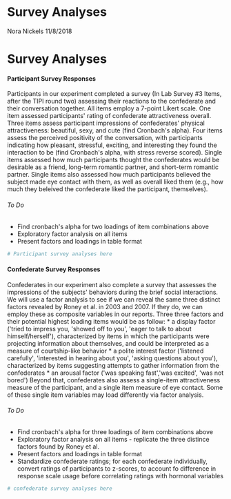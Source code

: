 Survey Analyses
================
Nora Nickels
11/8/2018

Survey Analyses
===============

#### Participant Survey Responses

Participants in our experiment completed a survey (In Lab Survey \#3 Items, after the TIPI round two) assessing their reactions to the confederate and their conversation together. All items employ a 7-point Likert scale. One item assessed participants' rating of confederate attractiveness overall. Three items assess participant impressions of confederates' physical attractiveness: beautiful, sexy, and cute (find Cronbach's alpha). Four items assess the perceived positivity of the conversation, with participants indicating how pleasant, stressful, exciting, and interesting they found the interaction to be (find Cronbach's alpha, with stress reverse scored). Single items assessed how much participants thought the confederates would be desirable as a friend, long-term romantic partner, and short-term romantic partner. Single items also assessed how much participants believed the subject made eye contact with them, as well as overall liked them (e.g., how much they beleived the confederate liked the participant, themselves).

###### To Do

-   Find cronbach's alpha for two loadings of item combinations above
-   Exploratory factor analysis on all items
-   Present factors and loadings in table format

``` r
# Participant survey analyses here
```

#### Confederate Survey Responses

Confederates in our experiment also complete a survey that assesses the impressions of the subjects' behaviors during the brief social interactions. We will use a factor analysis to see if we can reveal the same three distinct factors revealed by Roney et al. in 2003 and 2007. If they do, we can employ these as composite variables in our reports. Three three factors and their potential highest loading items would be as follow: \* a display factor ('tried to impress you, 'showed off to you', 'eager to talk to about himself/herself'), characterized by items in which the participants were projecting information about themselves, and could be interpreted as a measure of courtship-like behavior \* a polite interest factor ('listened carefully', 'interested in hearing about you', 'asking questions about you'), characterized by items suggesting attempts to gather information from the confederates \* an arousal factor ('was speaking fast','was excited', 'was not bored') Beyond that, confederates also assess a single-item attractiveness measure of the participant, and a single item measure of eye contact. Some of these single item variables may load differently via factor analysis.

###### To Do

-   Find cronbach's alpha for three loadings of item combinations above
-   Exploratory factor analysis on all items - replicate the three distince factors found by Roney et al.
-   Present factors and loadings in table format
-   Standardize confederate ratings; for each confederate individually, convert ratings of participants to z-scores, to account fo difference in response scale usage before correlating ratings with hormonal variables

``` r
# confederate survey analyses here
```
